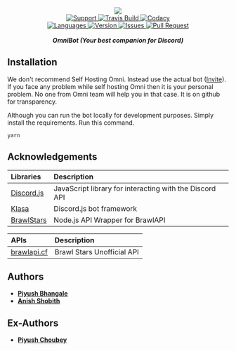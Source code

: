 <div align="center">
    <img src="https://cdn.discordapp.com/attachments/509385945405980683/547806345999417354/coollogo_com-29429781.png" align="center">
<br>
<a href="https://discord.gg/TutA5bZ">
    <img src="https://img.shields.io/discord/496584856084545537.svg?colorB=Blue&logo=discord&label=Support&style=for-the-badge" alt="Support">
</a>

<a href="https://github.com/OmniDiscord/OmniBot">
    <img src="https://img.shields.io/travis/com/OmniDiscord/OmniBot.svg?style=for-the-badge" alt="Travis Build">
</a>

<a href="https://github.com/OmniDiscord/OmniBot">
    <img src="https://img.shields.io/codacy/grade/a8c86f1a39e942ef8b03357d2932b03a.svg?style=for-the-badge" alt="Codacy">
</a>
<br>

<a href="https://github.com/OmniDiscord/OmniBot">
    <img src="https://img.shields.io/github/languages/top/OmniDiscord/OmniBot.svg?colorB=Yellow&style=for-the-badge" alt="Languages">
</a>

<a href="https://github.com/OmniDiscord/OmniBot">
    <img src="https://img.shields.io/github/package-json/v/OmniDiscord/OmniBot.svg?colorB=Orange&style=for-the-badge" alt="Version">
</a>

<a href="https://github.com/OmniDiscord/OmniBot/issues">
    <img src="https://img.shields.io/github/issues/OmniDiscord/OmniBot.svg?style=for-the-badge" alt="Issues">
</a>

<a href="https://github.com/OmniDiscord/OmniBot/pulls">
    <img src="https://img.shields.io/github/issues-pr/OmniDiscord/OmniBot.svg?style=for-the-badge" alt="Pull Request">
</a>
<br>
<br>
<strong><i>OmniBot (Your best companion for Discord)</i></strong>
<br>
</div>

## Installation
We don't recommend Self Hosting Omni. Instead use the actual bot ([Invite](https://discordapp.com/api/oauth2/authorize?client_id=522003382139879438&permissions=2134207679&scope=bot)). If you face any problem while self hosting Omni then it is your personal problem. No one from Omni team will help you in that case. It is on github for transparency.

Although you can run the bot locally for development purposes. Simply install the requirements.
Run this command.
```
yarn
```

## Acknowledgements
|                      Libraries                         	|                       Description                       	|
|:------------------------------------------------------    |:-------------------------------------------------------	|
| [Discord.js](https://github.com/discordjs/discord.js)  	| JavaScript library for interacting with the Discord API 	|
| [Klasa](https://github.com/dirigeants/klasa)           	| Discord.js bot framework                                	|
| [BrawlStars](https://github.com/pollen5/brawlstars.js) 	| Node.js API Wrapper for BrawlAPI                        	|

|              APIs                  	|         Description        	|
|:----------------------------------	|:--------------------------	|
| [brawlapi.cf](https://brawlapi.cf) 	| Brawl Stars Unofficial API 	|

## Authors
* **[Piyush Bhangale](https://github.com/officialpiyush)**
* **[Anish Shobith](https://github.com/Anish-Shobith)**

## Ex-Authors
* **[Piyush Choubey](https://github.com/piyushc0)**

